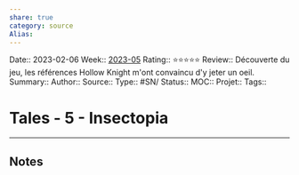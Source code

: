 ```yaml
---
share: true 
category: source
Alias:
---
```

Date:: 2023-02-06
Week:: [2023-05](2023-05.md)
Rating:: ⭐⭐⭐⭐⭐
Review:: Découverte du jeu, les références Hollow Knight m'ont convaincu d'y jeter un oeil.
Summary:: 
Author::
Source:: 
Type:: #SN/
Status:: 
MOC::
Projet:: 
Tags:: 

# Tales - 5 - Insectopia


***

## Notes
